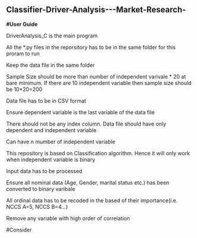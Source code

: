 ## Classifier-Driver-Analysis---Market-Research-

<b>#User Guide</b>

DriverAnalysis_C is the main program 

All the *.py files in the reporsitory has to be in the same folder for this proram to run

Keep the data file in the same folder

Sample Size should be more than number of independent varivale * 20 at bare minimum. If there are 10 independent variable then sample size should be 10*20=200

Data file has to be in CSV format

Ensure dependent variable is the last variable of the data file

There should not be any index column. Data file should have only dependent and independent variable

Can have n mumber of independent variable

This repository is based on Classification algorithm. Hence it will only work when independent variable is binary

Input data has to be processed

Ensure all nominal data (Age, Gender, marital status etc.) has been converted to binary varibale 

All ordinal data has to be recoded in the based of their importance(i.e. NCCS A=5, NCCS B=4...)

Remove any variable with high order of correlation


#Consider

